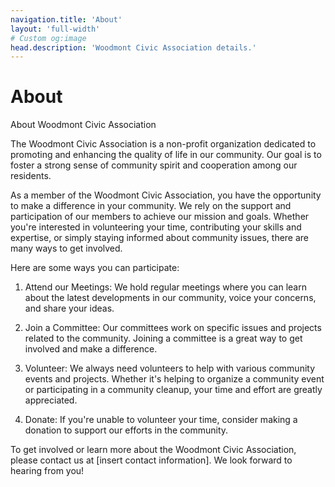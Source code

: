 ```yaml
---
navigation.title: 'About'
layout: 'full-width'
# Custom og:image
head.description: 'Woodmont Civic Association details.'
---
```


# About

About Woodmont Civic Association

The Woodmont Civic Association is a non-profit organization dedicated to promoting and enhancing the quality of life in our community. Our goal is to foster a strong sense of community spirit and cooperation among our residents.

As a member of the Woodmont Civic Association, you have the opportunity to make a difference in your community. We rely on the support and participation of our members to achieve our mission and goals. Whether you're interested in volunteering your time, contributing your skills and expertise, or simply staying informed about community issues, there are many ways to get involved.

Here are some ways you can participate:

1. Attend our Meetings: We hold regular meetings where you can learn about the latest developments in our community, voice your concerns, and share your ideas.

2. Join a Committee: Our committees work on specific issues and projects related to the community. Joining a committee is a great way to get involved and make a difference.

3. Volunteer: We always need volunteers to help with various community events and projects. Whether it's helping to organize a community event or participating in a community cleanup, your time and effort are greatly appreciated.

4. Donate: If you're unable to volunteer your time, consider making a donation to support our efforts in the community.

To get involved or learn more about the Woodmont Civic Association, please contact us at [insert contact information]. We look forward to hearing from you!
